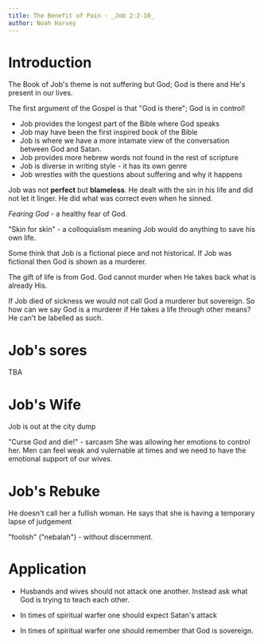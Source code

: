 ```yaml
---
title: The Benefit of Pain - _Job 2:2-10_
author: Noah Harvey
---
```


# Introduction

The Book of Job's theme is not suffering but God; God is there and He's present
in our lives. 

The first argument of the Gospel is that "God is there"; God is in control!


* Job provides the longest part of the Bible where God speaks
* Job may have been the first inspired book of the Bible
* Job is where we have a more intamate view of the conversation between God and
    Satan.
* Job provides more hebrew words not found in the rest of scripture
* Job is diverse in writing style - it has its own genre
* Job wrestles with the questions about suffering and why it happens

Job was not __perfect__ but __blameless__. He dealt with the sin in his life and
did not let it linger. He did what was correct even when he sinned.

_Fearing God_ - a healthy fear of God.

"Skin for skin" - a colloquialism meaning Job would do anything to save his own
life.

Some think that Job is a fictional piece and not historical. If Job was
fictional then God is shown as a murderer.

The gift of life is from God. God cannot murder when He takes back what is
already His. 

If Job died of sickness we would not call God a murderer but sovereign. So how
can we say God is a murderer if He takes a life through other means? He can't be
labelled as such.

# Job's sores

TBA

# Job's Wife

Job is out at the city dump

"Curse God and die!" - sarcasm
She was allowing her emotions to control her.
Men can feel weak and vulernable at times and we need to have the emotional
support of our wives.

# Job's Rebuke

He doesn't call her a fullish woman. He says that she is having a temporary
lapse of judgement

"foolish" ("nebalah") - without discernment.

# Application

* Husbands and wives should not attack one another. Instead ask what God is
  trying to teach each other.

* In times of spiritual warfer one should expect Satan's attack

* In times of spiritual warfer one should remember that God is sovereign.

